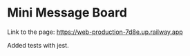# Mini Message Board
Link to the page: https://web-production-7d8e.up.railway.app

Added tests with jest. 
